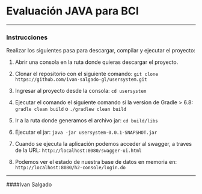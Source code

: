 # Evaluación JAVA para BCI

----

### Instrucciones
Realizar los siguientes pasa para descargar, compilar y ejecutar el proyecto:

1. Abrir una consola en la ruta donde quieras descargar el proyecto.

2. Clonar el repositorio con el siguiente comando: `git clone https://github.com/ivan-salgado-gl/usersystem.git`

4. Ingresar al proyecto desde la consola: `cd usersystem`

5. Ejecutar el comando el siguiente comando si la version de Gradle > 6.8: `gradle clean build` o `./gradlew clean build`

6. Ir a la ruta donde generamos el archivo jar: `cd build/libs`

7. Ejecutar el jar: `java -jar usersystem-0.0.1-SNAPSHOT.jar`

8. Cuando se ejecuta la aplicación podemos acceder al swagger, a traves de la URL: `http://localhost:8080/swagger-ui.html`

9. Podemos ver el estado de nuestra base de datos en memoria en: `http://localhost:8080/h2-console/login.do`

----

####Ivan Salgado
